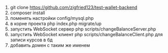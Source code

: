 1. git clone https://github.com/zigfried123/test-wallet-backend
2. composer install
3. поменять настройки config/mysql.php
4. в корне проекта php index.php migrate/up
5. запустить WebSocket сервер php scripts/changeBalanceServer.php
6. запустить WebSocket клиент php scripts/changeBalanceClient.php для записи курсов в бд
7. добавить домен с таким же именем
